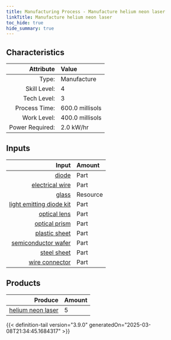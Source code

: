 ```yaml
---
title: Manufacturing Process - Manufacture helium neon laser
linkTitle: Manufacture helium neon laser
toc_hide: true
hide_summary: true
---
```

<!-- This is generated by the MarsSim HelpGenertor, do not edit. -->


## Characteristics

| Attribute      | Value |
|--------:|:------|
|Type:|Manufacture|
|Skill Level:|4|
|Tech Level:|3|
|Process Time:|600.0 millisols|
|Work Level:|400.0 millisols|
|Power Required:|2.0 kW/hr|

## Inputs

| Input      | Amount |
|--------:|:------|
|[diode](/docs/definitions/part/diode)|Part|20|
|[electrical wire](/docs/definitions/part/electrical-wire)|Part|1|
|[glass](/docs/definitions/resource/glass)|Resource|1.0 kg|
|[light emitting diode kit](/docs/definitions/part/light-emitting-diode-kit)|Part|5|
|[optical lens](/docs/definitions/part/optical-lens)|Part|10|
|[optical prism](/docs/definitions/part/optical-prism)|Part|10|
|[plastic sheet](/docs/definitions/part/plastic-sheet)|Part|1|
|[semiconductor wafer](/docs/definitions/part/semiconductor-wafer)|Part|1|
|[steel sheet](/docs/definitions/part/steel-sheet)|Part|1|
|[wire connector](/docs/definitions/part/wire-connector)|Part|1|

## Products


| Produce      | Amount |
|--------:|:------|
|[helium neon laser](/docs/definitions/part/helium-neon-laser)|5|



{{< definition-tail version="3.9.0" generatedOn="2025-03-08T21:34:45.1684317" >}}



